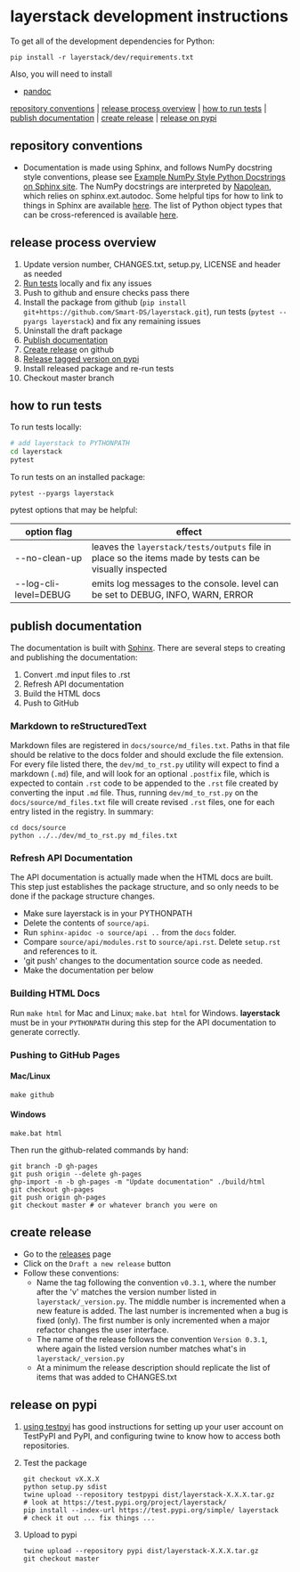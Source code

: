 # layerstack development instructions

To get all of the development dependencies for Python:

```
pip install -r layerstack/dev/requirements.txt
```

Also, you will need to install

- [pandoc](https://pandoc.org/installing.html)

[repository conventions](#repository-conventions) | [release process overview](#release-process-overview) | [how to run tests](#how-to-run-tests) | [publish documentation](#publish-documentation) | [create release](#create-release) | [release on pypi](#release-on-pypi)

## repository conventions

- Documentation is made using Sphinx, and follows NumPy docstring style conventions, please see [Example NumPy Style Python Docstrings on Sphinx site](https://www.sphinx-doc.org/en/master/usage/extensions/example_numpy.html). The NumPy docstrings are interpreted by [Napolean](https://sphinxcontrib-napoleon.readthedocs.io/en/latest/), which relies on sphinx.ext.autodoc. Some helpful tips for how to link to things in Sphinx are available [here](https://kevin.burke.dev/kevin/sphinx-interlinks/). The list of Python object types that can be cross-referenced is available [here](https://www.sphinx-doc.org/en/master/usage/restructuredtext/domains.html?highlight=info%20field%20lists#info-field-lists).

## release process overview

1. Update version number, CHANGES.txt, setup.py, LICENSE and header as needed
2. [Run tests](#how-to-run-tests) locally and fix any issues
3. Push to github and ensure checks pass there
4. Install the package from github (`pip install git+https://github.com/Smart-DS/layerstack.git`), run tests (`pytest --pyargs layerstack`) and fix any remaining issues
5. Uninstall the draft package
6. [Publish documentation](#publish-documentation)
7. [Create release](#create-release) on github
8. [Release tagged version on pypi](#release-on-pypi)
9. Install released package and re-run tests
10. Checkout master branch

## how to run tests

To run tests locally:

```bash
# add layerstack to PYTHONPATH
cd layerstack
pytest
```

To run tests on an installed package:

```
pytest --pyargs layerstack
```

pytest options that may be helpful:

option flag | effect
----------- | ------
--no-clean-up | leaves the `layerstack/tests/outputs` file in place so the items made by tests can be visually inspected
--log-cli-level=DEBUG | emits log messages to the console. level can be set to DEBUG, INFO, WARN, ERROR

## publish documentation

The documentation is built with [Sphinx](http://sphinx-doc.org/index.html). There are several steps to creating and publishing the documentation:

1. Convert .md input files to .rst
2. Refresh API documentation
3. Build the HTML docs
4. Push to GitHub

### Markdown to reStructuredText

Markdown files are registered in `docs/source/md_files.txt`. Paths in that file should be relative to the docs folder and should exclude the file extension. For every file listed there, the `dev/md_to_rst.py` utility will expect to find a markdown (`.md`) file, and will look for an optional `.postfix` file, which is expected to contain `.rst` code to be appended to the `.rst` file created by converting the input `.md` file. Thus, running `dev/md_to_rst.py` on the `docs/source/md_files.txt` file will create revised `.rst` files, one for each entry listed in the registry. In summary:

```
cd docs/source
python ../../dev/md_to_rst.py md_files.txt
```

### Refresh API Documentation

The API documentation is actually made when the HTML docs are built. This step just establishes the package structure, and so only needs to be done if the package structure changes.

- Make sure layerstack is in your PYTHONPATH
- Delete the contents of `source/api`.
- Run `sphinx-apidoc -o source/api ..` from the `docs` folder.
- Compare `source/api/modules.rst` to `source/api.rst`. Delete `setup.rst` and references to it.
- 'git push' changes to the documentation source code as needed.
- Make the documentation per below

### Building HTML Docs

Run `make html` for Mac and Linux; `make.bat html` for Windows. **layerstack** must be in your `PYTHONPATH` during this step for the API documentation to generate correctly.

### Pushing to GitHub Pages

#### Mac/Linux

```
make github
```

#### Windows

```
make.bat html
```

Then run the github-related commands by hand:

```
git branch -D gh-pages
git push origin --delete gh-pages
ghp-import -n -b gh-pages -m "Update documentation" ./build/html
git checkout gh-pages
git push origin gh-pages
git checkout master # or whatever branch you were on
```

## create release

- Go to the [releases](https://github.com/Smart-DS/layerstack/releases) page
- Click on the `Draft a new release` button
- Follow these conventions:
  - Name the tag following the convention `v0.3.1`, where the number after the 'v' matches the version number listed in `layerstack/_version.py`. The middle number is incremented when a new feature is added. The last number is incremented when a bug is fixed (only). The first number is only incremented when a major refactor changes the user interface.
  - The name of the release follows the convention `Version 0.3.1`, where again the listed version number matches what's in `layerstack/_version.py`
  - At a minimum the release description should replicate the list of items that was added to CHANGES.txt

## release on pypi

1. [using testpyi](https://packaging.python.org/guides/using-testpypi/) has good instructions for setting up your user account on TestPyPI and PyPI, and configuring twine to know how to access both repositories.
   
2. Test the package

    ```
    git checkout vX.X.X
    python setup.py sdist
    twine upload --repository testpypi dist/layerstack-X.X.X.tar.gz
    # look at https://test.pypi.org/project/layerstack/
    pip install --index-url https://test.pypi.org/simple/ layerstack
    # check it out ... fix things ...
    ```

3. Upload to pypi

    ```
    twine upload --repository pypi dist/layerstack-X.X.X.tar.gz
    git checkout master
    ```
